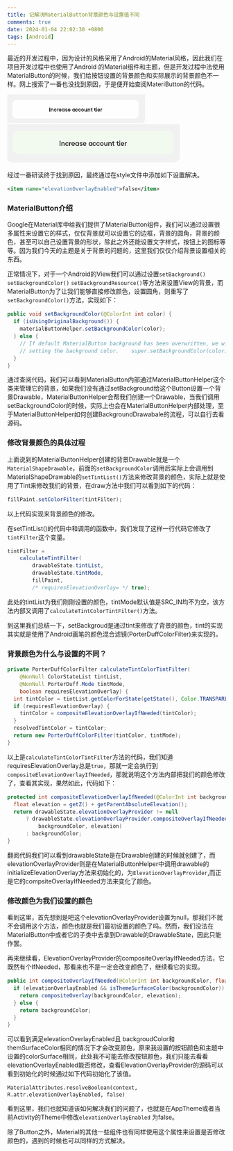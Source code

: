 ```yaml
---
title: 记解决MaterialButton背景颜色与设置值不同
comments: true
date: 2024-01-04 22:02:30 +0800
tags: [Android]
---
```


最近的开发过程中，因为设计的风格采用了Android的Material风格，因此我们在项目开发过程中也使用了Android 的Material组件和主题，但是开发过程中法使用MaterialButton的时候，我们给按钮设置的背景颜色和实际展示的背景颜色不一样。网上搜索了一番也没找到原因，于是便开始查阅MateriButton的代码。

<!--more-->


![期望的背景](/images/materialbutton-background-correct.png)
![实际的背景](/images/materialbutton-background-wrong.png)

经过一番研读终于找到原因，最终通过在style文件中添加如下设置解决。
```xml
<item name="elevationOverlayEnabled">false</item>
```

### MaterialButton介绍
Google在Material库中给我们提供了MaterialButton组件，我们可以通过设置很多属性来设置它的样式，仅仅背景就可以设置它的边框，背景的圆角，背景的颜色，甚至可以自己设置背景的形状，除此之外还能设置文字样式，按钮上的图标等等。因为我们今天的主题是关于背景的问题的，这里我们仅仅介绍背景设置相关的东西。

正常情况下，对于一个Android的View我们可以通过设置`setBackground()` `setBackgroundColor()` `setBackgroundResource()`等方法来设置View的背景，而MaterialButton为了让我们能够直接修改颜色，设置圆角，则重写了`setBackgroundColor()`方法，实现如下：
```java
public void setBackgroundColor(@ColorInt int color) {  
  if (isUsingOriginalBackground()) {  
    materialButtonHelper.setBackgroundColor(color);  
  } else {  
    // If default MaterialButton background has been overwritten, we will let View handle  
    // setting the background color.    super.setBackgroundColor(color);  
  }  
}
```

通过查阅代码，我们可以看到MaterialButton内部通过MaterialButtonHelper这个类来管理它的背景，如果我们没有通过setBackground给这个Button设置一个背景Drawable，MaterialButtonHelper会帮我们创建一个Drawable，当我们调用 setBackgroundColor的时候，实际上也会在MaterialButtonHelper内部处理，至于MaterialButtonHelper如何创建BackgroundDrawabale的流程，可以自行去看源码。

### 修改背景颜色的具体过程

上面说到的MaterialButtonHelper创建的背景Drawable就是一个`MaterialShapeDrawable`，前面的`setBackgroundColor`调用后实际上会调用到MaterialShapeDrawable的`setTintList()`方法来修改背景的颜色，实际上就是使用了Tint来修改我们的背景，在draw方法中我们可以看到如下的代码：
```java
fillPaint.setColorFilter(tintFilter);
```
以上代码实现来背景颜色的修改。

在setTintList()的代码中和调用的函数中，我们发现了这样一行代码它修改了`tintFilter`这个变量。
```java
tintFilter =  
    calculateTintFilter(  
        drawableState.tintList,  
        drawableState.tintMode,  
        fillPaint,  
        /* requiresElevationOverlay= */ true);
```

此处的tintList为我们刚刚设置的颜色，tintMode默认值是SRC_IN均不为空，该方法内部又调用了`calculateTintColorTintFilter()`方法。

到这里我们总结一下，setBackgroud是通过tint来修改了背景的颜色，tint的实现其实就是使用了Android画笔的颜色混合滤镜(PorterDuffColorFilter)来实现的。

### 背景颜色为什么与设置的不同？

```java
private PorterDuffColorFilter calculateTintColorTintFilter(  
    @NonNull ColorStateList tintList,  
    @NonNull PorterDuff.Mode tintMode,  
    boolean requiresElevationOverlay) {  
  int tintColor = tintList.getColorForState(getState(), Color.TRANSPARENT);  
  if (requiresElevationOverlay) {  
    tintColor = compositeElevationOverlayIfNeeded(tintColor);  
  }  
  resolvedTintColor = tintColor;  
  return new PorterDuffColorFilter(tintColor, tintMode);  
}
```

以上是`calculateTintColorTintFilter`方法的代码，我们知道requiresElevationOverlay总是`true`，那就一定会执行到`compositeElevationOverlayIfNeeded`，那就说明这个方法内部把我们的颜色修改了，查看其实现，果然如此，代码如下：
```java
protected int compositeElevationOverlayIfNeeded(@ColorInt int backgroundColor) {  
  float elevation = getZ() + getParentAbsoluteElevation();  
  return drawableState.elevationOverlayProvider != null  
      ? drawableState.elevationOverlayProvider.compositeOverlayIfNeeded(  
          backgroundColor, elevation)  
      : backgroundColor;  
}
```

翻阅代码我们可以看到drawableState是在Drawable创建的时候就创建了，而elevationOverlayProvider则是在MaterialButtonHelper中调用drawable的initializeElevationOverlay方法来初始化的，为`ElevationOverlayProvider`,而正是它的compsiteOverlayIfNeeded方法来变化了颜色。

### 修改颜色为我们设置的颜色
看到这里，首先想到是吧这个elevationOverlayProvider设置为null，那我们不就不会调用这个方法，颜色也就是我们最初设置的颜色了吗。然而，我们没法在MaterialButton中或者它的子类中去拿到Drawable的DrawableState，因此只能作罢。

再来继续看，ElevationOverlayProvider的compositeOverlayIfNeeded方法，它既然有个IfNeeded，那看来也不是一定会改变颜色了，继续看它的实现。
```java
public int compositeOverlayIfNeeded(@ColorInt int backgroundColor, float elevation) {  
  if (elevationOverlayEnabled && isThemeSurfaceColor(backgroundColor)) {  
    return compositeOverlay(backgroundColor, elevation);  
  } else {  
    return backgroundColor;  
  }  
}
```
可以看到满足elevationOverlayEnabled且 backgroudColor和themSurfaceColor相同的情况下才会改变颜色，原来我设置的按钮颜色和主题中设置的colorSurface相同，此处我不可能去修改按钮颜色，我们只能去看看elevationOverlayEnabled能否修改，查看ElevationOverlayProvider的源码可以看到初始化的时候通过如下代码初始化了该值。
```
MaterialAttributes.resolveBoolean(context, R.attr.elevationOverlayEnabled, false)
```

看到这里，我们也就知道该如何解决我们的问题了，也就是在AppTheme或者当前Activity的Theme中修改`elevationOverlayEnabled` 为false。

除了Button之外，Material的其他一些组件也有同样使用这个属性来设置是否修改颜色的，遇到的时候也可以同样的方式解决。